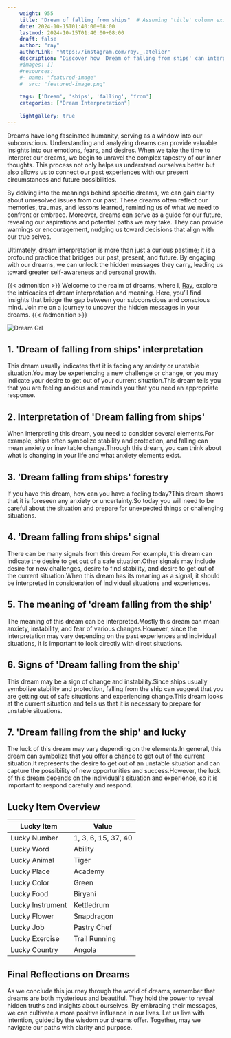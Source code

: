 ```yaml
---
    weight: 955
    title: "Dream of falling from ships"  # Assuming 'title' column exists
    date: 2024-10-15T01:40:00+08:00
    lastmod: 2024-10-15T01:40:00+08:00
    draft: false
    author: "ray"
    authorLink: "https://instagram.com/ray._.atelier"
    description: "Discover how 'Dream of falling from ships' can interpret your future and uncover its significant meanings in your life."
    #images: []
    #resources:
    #- name: "featured-image"
    #  src: "featured-image.png"
    
    tags: ['Dream', 'ships', 'falling', 'from']
    categories: ["Dream Interpretation"]
    
    lightgallery: true
---
```

    
Dreams have long fascinated humanity, serving as a window into our subconscious. Understanding and analyzing dreams can provide valuable insights into our emotions, fears, and desires. When we take the time to interpret our dreams, we begin to unravel the complex tapestry of our inner thoughts. This process not only helps us understand ourselves better but also allows us to connect our past experiences with our present circumstances and future possibilities.

By delving into the meanings behind specific dreams, we can gain clarity about unresolved issues from our past. These dreams often reflect our memories, traumas, and lessons learned, reminding us of what we need to confront or embrace. Moreover, dreams can serve as a guide for our future, revealing our aspirations and potential paths we may take. They can provide warnings or encouragement, nudging us toward decisions that align with our true selves.

Ultimately, dream interpretation is more than just a curious pastime; it is a profound practice that bridges our past, present, and future. By engaging with our dreams, we can unlock the hidden messages they carry, leading us toward greater self-awareness and personal growth.

{{< admonition >}}
Welcome to the realm of dreams, where I, [Ray](https://instagram.com/ray._.atelier), explore the intricacies of dream interpretation and meaning. Here, you’ll find insights that bridge the gap between your subconscious and conscious mind. Join me on a journey to uncover the hidden messages in your dreams.
{{< /admonition >}}

![Dream Grl](https://cdn.pixabay.com/photo/2017/11/02/03/35/gothic-2910057_1280.jpg "Dream Grl")

## 1. 'Dream of falling from ships' interpretation
This dream usually indicates that it is facing any anxiety or unstable situation.You may be experiencing a new challenge or change, or you may indicate your desire to get out of your current situation.This dream tells you that you are feeling anxious and reminds you that you need an appropriate response.

## 2. Interpretation of 'Dream falling from ships'
When interpreting this dream, you need to consider several elements.For example, ships often symbolize stability and protection, and falling can mean anxiety or inevitable change.Through this dream, you can think about what is changing in your life and what anxiety elements exist.

## 3. 'Dream falling from ships' forestry
If you have this dream, how can you have a feeling today?This dream shows that it is foreseen any anxiety or uncertainty.So today you will need to be careful about the situation and prepare for unexpected things or challenging situations.

## 4. 'Dream falling from ships' signal
There can be many signals from this dream.For example, this dream can indicate the desire to get out of a safe situation.Other signals may include desire for new challenges, desire to find stability, and desire to get out of the current situation.When this dream has its meaning as a signal, it should be interpreted in consideration of individual situations and experiences.

## 5. The meaning of 'dream falling from the ship'
The meaning of this dream can be interpreted.Mostly this dream can mean anxiety, instability, and fear of various changes.However, since the interpretation may vary depending on the past experiences and individual situations, it is important to look directly with direct situations.

## 6. Signs of 'Dream falling from the ship'
This dream may be a sign of change and instability.Since ships usually symbolize stability and protection, falling from the ship can suggest that you are getting out of safe situations and experiencing change.This dream looks at the current situation and tells us that it is necessary to prepare for unstable situations.

## 7. 'Dream falling from the ship' and lucky
The luck of this dream may vary depending on the elements.In general, this dream can symbolize that you offer a chance to get out of the current situation.It represents the desire to get out of an unstable situation and can capture the possibility of new opportunities and success.However, the luck of this dream depends on the individual's situation and experience, so it is important to respond carefully and respond.

## Lucky Item Overview
| Lucky Item          | Value              |
|---------------|--------------------|
| Lucky Number        | 1, 3, 6, 15, 37, 40  |
| Lucky Word          | Ability |
| Lucky Animal        | Tiger |
| Lucky Place         | Academy     |
| Lucky Color         | Green     |
| Lucky Food          | Biryani      |
| Lucky Instrument    | Kettledrum |
| Lucky Flower        | Snapdragon    |
| Lucky Job           | Pastry Chef       |
| Lucky Exercise      | Trail Running  |
| Lucky Country       | Angola    |


##  Final Reflections on Dreams

As we conclude this journey through the world of dreams, remember that dreams are both mysterious and beautiful. They hold the power to reveal hidden truths and insights about ourselves. By embracing their messages, we can cultivate a more positive influence in our lives. Let us live with intention, guided by the wisdom our dreams offer. Together, may we navigate our paths with clarity and purpose.
